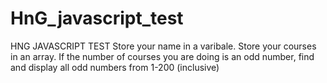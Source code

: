 # HnG_javascript_test
HNG JAVASCRIPT TEST
Store your name in a varibale. 
Store your courses in an array. 
If the number of courses you are doing is an odd number, find and display all odd numbers from 1-200 (inclusive)
